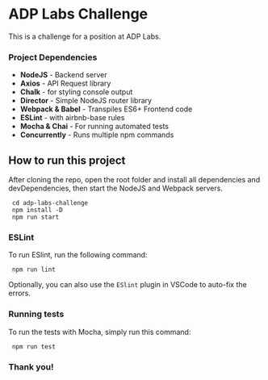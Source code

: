 # ADP Labs Challenge

This is a challenge for a position at ADP Labs.

### Project Dependencies

  - **NodeJS** - Backend server
  - **Axios** - API Request library 
  - **Chalk** - for styling console output
  - **Director** - Simple NodeJS router library
  - **Webpack & Babel** - Transpiles ES6+ Frontend code
  - **ESLint** - with airbnb-base rules
  - **Mocha & Chai** - For running automated tests
  - **Concurrently** - Runs multiple npm commands


## How to run this project

After cloning the repo, open the root folder and install all dependencies and devDependencies, then start the NodeJS and Webpack servers.
```
 cd adp-labs-challenge
 npm install -D
 npm run start
```

### ESLint

To run ESlint, run the following command:
```
 npm run lint
```

Optionally, you can also use the `ESlint` plugin in VSCode to auto-fix the errors.
### Running tests

To run the tests with Mocha, simply run this command:

```
 npm run test
```

### Thank you!
